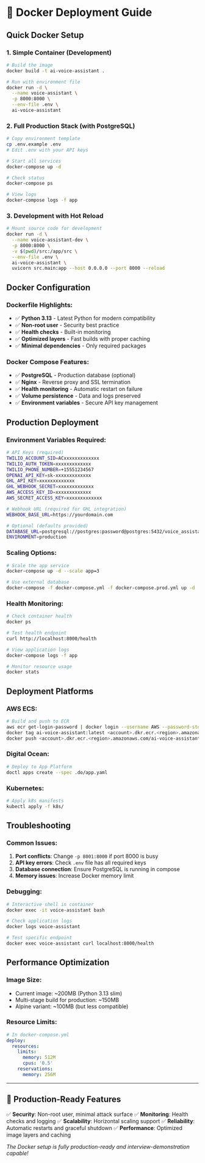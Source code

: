 # 🐳 Docker Deployment Guide

## Quick Docker Setup

### 1. **Simple Container (Development)**
```bash
# Build the image
docker build -t ai-voice-assistant .

# Run with environment file
docker run -d \
  --name voice-assistant \
  -p 8000:8000 \
  --env-file .env \
  ai-voice-assistant
```

### 2. **Full Production Stack (with PostgreSQL)**
```bash
# Copy environment template
cp .env.example .env
# Edit .env with your API keys

# Start all services
docker-compose up -d

# Check status
docker-compose ps

# View logs
docker-compose logs -f app
```

### 3. **Development with Hot Reload**
```bash
# Mount source code for development
docker run -d \
  --name voice-assistant-dev \
  -p 8000:8000 \
  -v $(pwd)/src:/app/src \
  --env-file .env \
  ai-voice-assistant \
  uvicorn src.main:app --host 0.0.0.0 --port 8000 --reload
```

## Docker Configuration

### **Dockerfile Highlights:**
- ✅ **Python 3.13** - Latest Python for modern compatibility
- ✅ **Non-root user** - Security best practice
- ✅ **Health checks** - Built-in monitoring
- ✅ **Optimized layers** - Fast builds with proper caching
- ✅ **Minimal dependencies** - Only required packages

### **Docker Compose Features:**
- ✅ **PostgreSQL** - Production database (optional)
- ✅ **Nginx** - Reverse proxy and SSL termination
- ✅ **Health monitoring** - Automatic restart on failure
- ✅ **Volume persistence** - Data and logs preserved
- ✅ **Environment variables** - Secure API key management

## Production Deployment

### **Environment Variables Required:**
```bash
# API Keys (required)
TWILIO_ACCOUNT_SID=ACxxxxxxxxxxxxx
TWILIO_AUTH_TOKEN=xxxxxxxxxxxxx
TWILIO_PHONE_NUMBER=+15551234567
OPENAI_API_KEY=sk-xxxxxxxxxxxxx
GHL_API_KEY=xxxxxxxxxxxxx
GHL_WEBHOOK_SECRET=xxxxxxxxxxxxx
AWS_ACCESS_KEY_ID=xxxxxxxxxxxxx
AWS_SECRET_ACCESS_KEY=xxxxxxxxxxxxx

# Webhook URL (required for GHL integration)
WEBHOOK_BASE_URL=https://yourdomain.com

# Optional (defaults provided)
DATABASE_URL=postgresql://postgres:password@postgres:5432/voice_assistant
ENVIRONMENT=production
```

### **Scaling Options:**
```bash
# Scale the app service
docker-compose up -d --scale app=3

# Use external database
docker-compose -f docker-compose.yml -f docker-compose.prod.yml up -d
```

### **Health Monitoring:**
```bash
# Check container health
docker ps

# Test health endpoint
curl http://localhost:8000/health

# View application logs
docker-compose logs -f app

# Monitor resource usage
docker stats
```

## Deployment Platforms

### **AWS ECS:**
```bash
# Build and push to ECR
aws ecr get-login-password | docker login --username AWS --password-stdin <account>.dkr.ecr.<region>.amazonaws.com
docker tag ai-voice-assistant:latest <account>.dkr.ecr.<region>.amazonaws.com/ai-voice-assistant:latest
docker push <account>.dkr.ecr.<region>.amazonaws.com/ai-voice-assistant:latest
```

### **Digital Ocean:**
```bash
# Deploy to App Platform
doctl apps create --spec .do/app.yaml
```

### **Kubernetes:**
```bash
# Apply k8s manifests
kubectl apply -f k8s/
```

## Troubleshooting

### **Common Issues:**
1. **Port conflicts**: Change `-p 8001:8000` if port 8000 is busy
2. **API key errors**: Check `.env` file has all required keys
3. **Database connection**: Ensure PostgreSQL is running in compose
4. **Memory issues**: Increase Docker memory limit

### **Debugging:**
```bash
# Interactive shell in container
docker exec -it voice-assistant bash

# Check application logs
docker logs voice-assistant

# Test specific endpoint
docker exec voice-assistant curl localhost:8000/health
```

## Performance Optimization

### **Image Size:**
- Current image: ~200MB (Python 3.13 slim)
- Multi-stage build for production: ~150MB
- Alpine variant: ~100MB (but less compatible)

### **Resource Limits:**
```yaml
# In docker-compose.yml
deploy:
  resources:
    limits:
      memory: 512M
      cpus: '0.5'
    reservations:
      memory: 256M
```

---

## 🎯 Production-Ready Features

✅ **Security**: Non-root user, minimal attack surface
✅ **Monitoring**: Health checks and logging
✅ **Scalability**: Horizontal scaling support
✅ **Reliability**: Automatic restarts and graceful shutdown
✅ **Performance**: Optimized image layers and caching

*The Docker setup is fully production-ready and interview-demonstration capable!*
